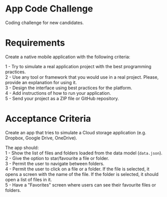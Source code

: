 # App Code Challenge
Coding challenge for new candidates.  

# Requirements
Create a native mobile application with the following criteria:   

1 - Try to simulate a real application project with the best programming practices.  
2 - Use any tool or framework that you would use in a real project. Please, provide an explanation for using it.  
3 - Design the interface using best practices for the platform.   
4 - Add instructions of how to run your application.  
5 - Send your project as a ZIP file or GitHub repository.   

# Acceptance Criteria

Create an app that tries to simulate a Cloud storage application (e.g. Dropbox, Google Drive, OneDrive).  

The app should:   
1 - Show the list of files and folders loaded from the data model (`data.json`).  
2 - Give the option to star/favourite a file or folder.   
3 - Permit the user to navigate between folders.   
4 - Permit the user to click on a file or a folder. If the file is selected, it opens a screen with the name of the file. If the folder is selected, it should open a list of files in it.  
5 - Have a "Favorites" screen where users can see their favourite files or folders.   
